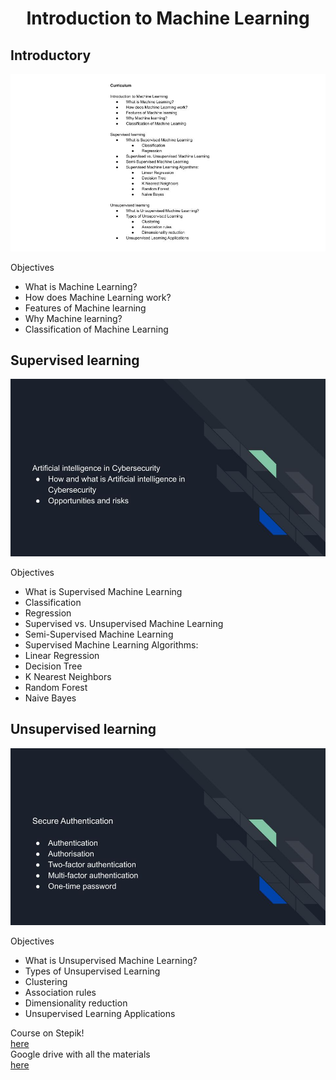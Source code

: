 <h1 align="center">Introduction to Machine Learning</h1>

## Introductory

![img1](https://github.com/eliza-ttt/Introduction-to-ML/blob/main/image1.jpg?raw=true)<br>

Objectives<br>

- What is Machine Learning?
- How does Machine Learning work?
- Features of Machine learning
- Why Machine learning?
- Classification of Machine Learning


## Supervised learning

![img1](https://github.com/eliza-ttt/Cybersecurity-fundamentals/blob/main/image15.jpg?raw=true)<br>

Objectives<br>

- What is Supervised Machine Learning
- Classification
- Regression
- Supervised vs. Unsupervised Machine Learning
- Semi-Supervised Machine Learning
- Supervised Machine Learning Algorithms:
- Linear Regression
- Decision Tree
- K Nearest Neighbors
- Random Forest
- Naive Bayes



## Unsupervised learning

![img1](https://github.com/eliza-ttt/Cybersecurity-fundamentals/blob/main/image13.jpg?raw=true)<br>

Objectives<br>
 
- What is Unsupervised Machine Learning?
- Types of Unsupervised Learning
- Clustering
- Association rules
- Dimensionality reduction
- Unsupervised Learning Applications



Course on Stepik!
<br>
[here](https://classroom.google.com/c/Njk0MTkzNTE1MDUz?cjc=arnqvop)
<br>
Google drive with all the materials
<br>
[here](https://drive.google.com/drive/folders/10Zbmc5Kmz5g_Yw-0nT2moMNha_XGQBjm?usp=sharing)
<br>
